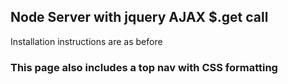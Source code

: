 ## Node Server with jquery AJAX $.get call
Installation instructions are as before

### This page also includes a top nav with CSS formatting